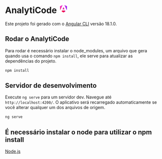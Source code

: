 # AnalytiCode <img src="/src/assets/images/angular.png" alt="Angular CLI" width="30" height="30">

Este projeto foi gerado com o [Angular CLI](https://github.com/angular/angular-cli) versão 18.1.0.

## Rodar o AnalytiCode

Para rodar é necessário instalar o node_modules, um arquivo que gera quando usa o comando `npm install`, ele serve para atualizar as dependências do projeto.

``` bash
npm install
```

## Servidor de desenvolvimento

Execute `ng serve` para um servidor dev. Navegue até `http://localhost:4200/`. O aplicativo será recarregado automaticamente se você alterar qualquer um dos arquivos de origem.

``` bash
ng serve
```

## É necessário instalar o node para utilizar o npm install

[Node.js](https://www.nodejs.tech/pt-br/download)
